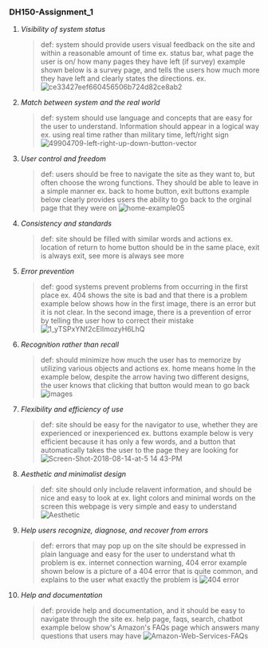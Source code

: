 ### **DH150-Assignment_1**

1. *Visibility of system status*
    > def: system should provide users visual feedback on the site and within a reasonable amount of time
    > ex. status bar, what page the user is on/ how many pages they have left (if survey)
    > example shown below is a survey page, and tells the users how much more they have left and clearly states the directions.
    > ex. ![ce33427eef660456506b724d82ce8ab2](https://user-images.githubusercontent.com/59623119/72315437-a6f6ee00-3647-11ea-84d7-a6df7f35282f.png)

2. *Match between system and the real world*
    > def: system should use language and concepts that are easy for the user to understand. Information should appear in a logical way
    > ex. using real time rather than military time, left/right sign
      ![49904709-left-right-up-down-button-vector](https://user-images.githubusercontent.com/59623119/71937122-46a41000-3160-11ea-9b45-821821929473.jpg)
  
3. *User control and freedom*
    > def: users should be free to navigate the site as they want to, but often choose the wrong functions. They should be able to leave in a simple manner
    > ex. back to home button, exit buttons
    > example below clearly provides users the ability to go back to the orginal page that they were on
    > ![home-example05](https://user-images.githubusercontent.com/59623119/72315598-38666000-3648-11ea-984e-a1fc2592214a.jpg)

4. *Consistency and standards*
    > def: site should be filled with similar words and actions
    > ex. location of return to home button should be in the same place, exit is always exit, see more is always see more
    > 
   
5. *Error prevention*
    > def: good systems prevent problems from occurring in the first place
    > ex. 404 shows the site is bad and that there is a problem
    > example below shows how in the first image, there is an error but it is not clear. In the second image, there is a prevention of error by telling the user how to correct their mistake
    > ![1_yTSPxYNf2cElImozyH6LhQ](https://user-images.githubusercontent.com/59623119/72316192-36050580-364a-11ea-9a3c-ef2b7a5f77fc.jpg)
     
6. *Recognition rather than recall*
    > def: should minimize how much the user has to memorize by utilizing various objects and actions
    > ex. home means home
    > In the example below, despite the arrow having two different designs, the user knows that clicking that button would mean to go back
    > ![images](https://user-images.githubusercontent.com/59623119/72316103-dd356d00-3649-11ea-8b5e-4a875037a51f.jpg)

7. *Flexibility and efficiency of use*
    > def: site should be easy for the navigator to use, whether they are experienced or inexperienced 
    > ex. buttons
    > example below is very efficient because it has only a few words, and a button that automatically takes the user to the page they are looking for
    > ![Screen-Shot-2018-08-14-at-5 14 43-PM](https://user-images.githubusercontent.com/59623119/72315749-c17d9700-3648-11ea-8f16-a09c2902156f.png)

8. *Aesthetic and minimalist design*
    > def: site should only include relavent information, and should be nice and easy to look at
    > ex. light colors and minimal words on the screen
    > this webpage is very simple and easy to understand
      ![Aesthetic](https://user-images.githubusercontent.com/59623119/71936136-7271c680-315d-11ea-88a1-9593ee7a602d.png)

9. *Help users recognize, diagnose, and recover from errors*
    > def: errors that may pop up on the site should be expressed in plain language and easy for the user to understand what th problem is
    > ex. internet connection warning, 404 error
    > example shown below is a picture of a 404 error that is quite common, and explains to the user what exactly the problem is
      ![404 error](https://user-images.githubusercontent.com/59623119/71935866-c5974980-315c-11ea-8671-7dd19d136874.png)
     
10. *Help and documentation*
    > def: provide help and documentation, and it should be easy to navigate through the site
    > ex. help page, faqs, search, chatbot
    > example below show's Amazon's FAQs page which answers many questions that users may have
       ![Amazon-Web-Services-FAQs](https://user-images.githubusercontent.com/59623119/71936287-d3999a00-315d-11ea-9bb9-5dceea0f9618.jpg)


